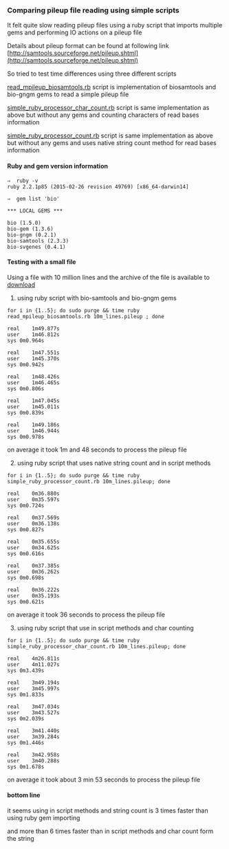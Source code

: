 ### Comparing pileup file reading using simple scripts

It felt quite slow reading pileup files using a ruby script that imports multiple gems and 
performing IO actions on a pileup file

Details about pileup format can be found at following link
[http://samtools.sourceforge.net/pileup.shtml](http://samtools.sourceforge.net/pileup.shtml)

So tried to test time differences using three different scripts

[read\_mpileup\_biosamtools.rb](./read_mpileup_biosamtools.rb) script is implementation of biosamtools and bio-gngm gems to read a simple pileup file

[simple\_ruby\_processor\_char\_count.rb](./simple_ruby_processor_char_count.rb) script is same implementation as above but without any gems and counting characters of read bases information

[simple\_ruby\_processor\_count.rb](./simple_ruby_processor_count.rb) script is same implementation as above but without any gems and uses native string count method for read bases information


#### Ruby and gem version information

```
⇒  ruby -v
ruby 2.2.1p85 (2015-02-26 revision 49769) [x86_64-darwin14]

⇒  gem list 'bio'

*** LOCAL GEMS ***

bio (1.5.0)
bio-gem (1.3.6)
bio-gngm (0.2.1)
bio-samtools (2.3.3)
bio-svgenes (0.4.1)
```



#### Testing with a small file

Using a file with 10 million lines and the archive of the file is available to [download](http://www.mediafire.com/download/5gefvn3qa26shia/10m_lines.pileup.gz)


1. using ruby script with bio-samtools and bio-gngm gems

```
for i in {1..5}; do sudo purge && time ruby read_mpileup_biosamtools.rb 10m_lines.pileup ; done

real	1m49.877s
user	1m46.812s
sys	0m0.964s

real	1m47.551s
user	1m45.370s
sys	0m0.942s

real	1m48.426s
user	1m46.465s
sys	0m0.806s

real	1m47.045s
user	1m45.011s
sys	0m0.839s

real	1m49.186s
user	1m46.944s
sys	0m0.978s
```

on average it took 1m and 48 seconds to process the pileup file


2. using ruby script that uses native string count and in script methods

```
for i in {1..5}; do sudo purge && time ruby simple_ruby_processor_count.rb 10m_lines.pileup; done

real	0m36.880s
user	0m35.597s
sys	0m0.724s

real	0m37.569s
user	0m36.138s
sys	0m0.827s

real	0m35.655s
user	0m34.625s
sys	0m0.616s

real	0m37.385s
user	0m36.262s
sys	0m0.698s

real	0m36.222s
user	0m35.193s
sys	0m0.621s
```

on average it took 36 seconds to process the pileup file


3. using ruby script that use in script methods and char counting

```
for i in {1..5}; do sudo purge && time ruby simple_ruby_processor_char_count.rb 10m_lines.pileup; done

real	4m26.811s
user	4m11.027s
sys	0m3.439s

real	3m49.194s
user	3m45.997s
sys	0m1.833s

real	3m47.034s
user	3m43.527s
sys	0m2.039s

real	3m41.440s
user	3m39.284s
sys	0m1.446s

real	3m42.958s
user	3m40.288s
sys	0m1.678s

```
on average it took about 3 min 53 seconds to process the pileup file



#### bottom line

it seems using in script methods and string count is 3 times faster than using ruby gem importing

and more than 6 times faster than in script methods and char count form the string

